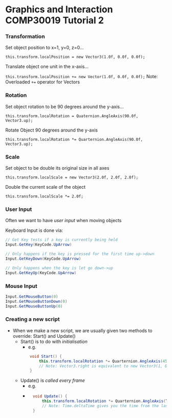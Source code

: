 Graphics and Interaction COMP30019 Tutorial 2 
=============================================

### Transformation

Set object position to x=1, y=0, z=0...

`this.transform.localPosition = new Vector3(1.0f, 0.0f, 0.0f);`

Translate object one unit in the x-axis...

`this.transform.localPosition += new Vector(1.0f, 0.0f, 0.0f);`
Note: Overloaded `+=` operator for Vectors

### Rotation

Set object rotation to be 90 degrees around the y-axis...

`this.transform.localRotation = Quaternion.AngleAxis(90.0f, Vector3.up);`

Rotate Object 90 degrees around the y-axis

`this.transform.localRotation *= Quarternion.AngleAxis(90.0f, Vector3.up);`

### Scale

Set object to be double its original size in all axes

`this.transform.localScale = new Vector3(2.0f, 2.0f, 2.0f);`

Double the current scale of the object

`this.transform.localScale *= 2.0f;`

### User Input

Often we want to have *user input* when moving objects

Keyboard Input is done via:
```C#
// Get Key tests if a key is currently being held
Input.GetKey(KeyCode.UpArrow)

// Only happens if the key is pressed for the first time up->down
Input.GetKeyDown(KeyCode.UpArrow)

// Only happens when the key is let go down->up
Input.GetKeyUp(KeyCode.UpArrow)
```

### Mouse Input

```C#
Input.GetMouseButton(0)
Input.GetMouseButtonDown(0)
Input.GetMouseButtonUp(0)
```

### Creating a new script
- When we make a new script, we are usually given two methods to override: Start() and Update()
	- Start() is to do with *initialisation*
		- e.g.
		```C#
			void Start() {
				this.transform.localRotation *= Quarternion.AngleAxis(45.0f, Vector3.right);
				// Note: Vector3.right is equivalent to new Vector3(1, 0, 0);
			}
		```
	- Update() is *called every frame* 
		- e.g. 
		- ```C#
			void Update() {
				this.transform.localRotation *= Quarternion.AngleAxis(Time.deltaTime * 20.0f, Vector3.right);
				// Note: Time.deltaTime gives you the time from the last frame in case there's lag
			}
		```